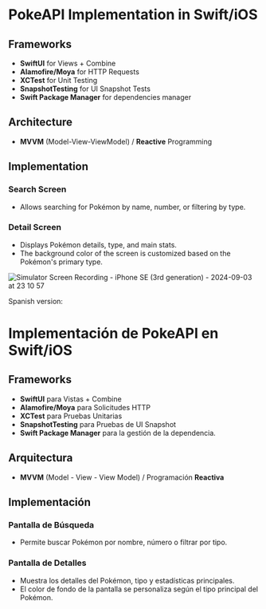 # PokeAPI Implementation in Swift/iOS

## Frameworks

- **SwiftUI** for Views + Combine
- **Alamofire/Moya** for HTTP Requests
- **XCTest** for Unit Testing
- **SnapshotTesting** for UI Snapshot Tests
- **Swift Package Manager** for dependencies manager
## Architecture

- **MVVM** (Model-View-ViewModel) / **Reactive** Programming

## Implementation

### Search Screen
- Allows searching for Pokémon by name, number, or filtering by type.

### Detail Screen
- Displays Pokémon details, type, and main stats.
- The background color of the screen is customized based on the Pokémon's primary type.


![Simulator Screen Recording - iPhone SE (3rd generation) - 2024-09-03 at 23 10 57](https://github.com/user-attachments/assets/f698663a-8a5b-40a5-92ce-d647c826a4ea)


Spanish version:

# Implementación de PokeAPI en Swift/iOS

## Frameworks

- **SwiftUI** para Vistas + Combine
- **Alamofire/Moya** para Solicitudes HTTP
- **XCTest** para Pruebas Unitarias
- **SnapshotTesting** para Pruebas de UI Snapshot
- **Swift Package Manager** para la gestión de la dependencia.

## Arquitectura

- **MVVM** (Model - View - View Model) / Programación **Reactiva**

## Implementación

### Pantalla de Búsqueda
- Permite buscar Pokémon por nombre, número o filtrar por tipo.

### Pantalla de Detalles
- Muestra los detalles del Pokémon, tipo y estadísticas principales.
- El color de fondo de la pantalla se personaliza según el tipo principal del Pokémon.
